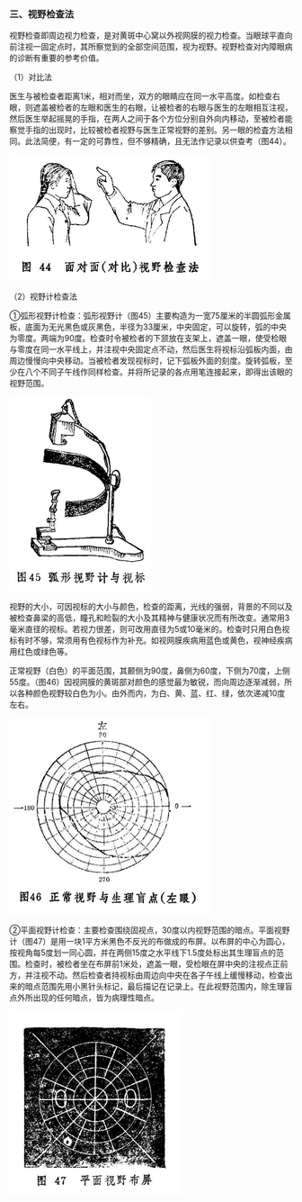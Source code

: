 ### 三、视野检查法

视野检查即周边视力检查，是对黄斑中心窝以外视网膜的视力检查。当眼球平直向前注视一固定点时，其所察觉到的全部空间范围，视为视野。视野检查对内障眼病的诊断有重要的参考价值。

（1）对比法

医生与被检查者距离1米，相对而坐，双方的眼睛应在同一水平高度。如检查右眼，则遮盖被检者的左眼和医生的右眼，让被检者的右眼与医生的左眼相互注视，然后医生举起摇晃的手指，在两人之间于各个方位分别自外向内移动，至被检者能察觉手指的出现时，比较被检者视野与医生正常视野的差别。另一眼的检査方法相同。此法简便，有一定的可靠性，但不够精确，且无法作记录以供查考（图44）。

<img src="img\44.jpg" style="zoom:50%;" />

（2）视野计检查法

①弧形视野计检查：弧形视野计（图45）主要构造为一宽75厘米的半圆弧形金属板，底面为无光黑色或灰黑色，半径为33厘米，中央固定，可以旋转，弧的中央为零度。两端为90度。检查时令被检者的下颔放在支架上，遮盖一眼，使受检眼与零度在同一水平线上，并注视中央固定点不动，然后医生将视标沿弧板内面，由周边慢慢向中央移动。当被检者发现视标时，记下弧板外面的刻度。旋转弧板，至少在八个不同子午线作同样检查。并将所记录的各点用笔连接起来，即得出该眼的视野范围。

<img src="img\45.jpg" style="zoom:50%;" />

视野的大小，可因视标的大小与颜色，检查的距离，光线的强弱，背景的不同以及被检查鼻梁的高低，瞳孔和睑裂的大小及其精神与健康状况而有所改变。通常用3毫米直径的视标。若视力很差，则可改用直径为5或10毫米的。检查时只用白色视标有时不够，常须用有色视标作为补充。如视网膜疾病用蓝色或黄色，视神经疾病用红色或绿色等。

正常视野（白色）的平面范围，其颞侧为90度，鼻侧为60度，下侧为70度，上侧55度。（图46）因视网膜的黄斑部对颜色的感觉最为敏锐，而向周边逐渐减弱，所以各种颜色视野较白色为小。由外而内，为白、黄、蓝、红、绿，依次递减10度左右。

<img src="img\46.jpg" style="zoom:50%;" />

②平面视野计检查：主要检查围绕固视点，30度以内视野范围的暗点。平面视野计（图47）是用一块1平方米黑色不反光的布做成的布屏。以布屏的中心为圆心，按视角每5度划一同心圆，并在两侧15度之水平线下1.5度处标出其生理盲点的范围。检查时，被检者坐在布屏前1米处，遮盖一眼，受检眼在屏中央的注视点正前方，并注视不动。然后检查者持视标由周边向中央在各子午线上缓慢移动，检查出来的暗点范围先用小黑针头标记，最后描记在记录上。在此视野范围内，除生理盲点外所出现的任何暗点，皆为病理性暗点。

<img src="img\47.jpg" style="zoom:50%;" />
